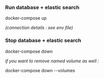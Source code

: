 ### Run database + elastic search
docker-compose up

_(connection details : see env file)_ 

### Stop database + elastic search

docker-compose down

_if you want to remove named volume as well :_

docker-compose down --volumes

